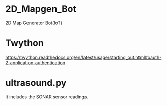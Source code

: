 # 2D_Mapgen_Bot
2D Map Generator Bot(IoT)

# Twython
https://twython.readthedocs.org/en/latest/usage/starting_out.html#oauth-2-application-authentication

# ultrasound.py
It includes the SONAR sensor readings.
